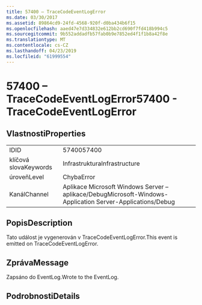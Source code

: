 ```yaml
---
title: 57400 – TraceCodeEventLogError
ms.date: 03/30/2017
ms.assetid: 89864cd9-24fd-4568-920f-d0ba434b6f15
ms.openlocfilehash: aaed47e7d334832e612bb2cd690f7fd418b994c5
ms.sourcegitcommit: 9b552addadfb57fab0b9e7852ed4f1f1b8a42f8e
ms.translationtype: MT
ms.contentlocale: cs-CZ
ms.lasthandoff: 04/23/2019
ms.locfileid: "61999554"
---
```

# <a name="57400---tracecodeeventlogerror"></a><span data-ttu-id="5a863-102">57400 – TraceCodeEventLogError</span><span class="sxs-lookup"><span data-stu-id="5a863-102">57400 - TraceCodeEventLogError</span></span>
## <a name="properties"></a><span data-ttu-id="5a863-103">Vlastnosti</span><span class="sxs-lookup"><span data-stu-id="5a863-103">Properties</span></span>  
  
|||  
|-|-|  
|<span data-ttu-id="5a863-104">ID</span><span class="sxs-lookup"><span data-stu-id="5a863-104">ID</span></span>|<span data-ttu-id="5a863-105">57400</span><span class="sxs-lookup"><span data-stu-id="5a863-105">57400</span></span>|  
|<span data-ttu-id="5a863-106">klíčová slova</span><span class="sxs-lookup"><span data-stu-id="5a863-106">Keywords</span></span>|<span data-ttu-id="5a863-107">Infrastruktura</span><span class="sxs-lookup"><span data-stu-id="5a863-107">Infrastructure</span></span>|  
|<span data-ttu-id="5a863-108">úroveň</span><span class="sxs-lookup"><span data-stu-id="5a863-108">Level</span></span>|<span data-ttu-id="5a863-109">Chyba</span><span class="sxs-lookup"><span data-stu-id="5a863-109">Error</span></span>|  
|<span data-ttu-id="5a863-110">Kanál</span><span class="sxs-lookup"><span data-stu-id="5a863-110">Channel</span></span>|<span data-ttu-id="5a863-111">Aplikace Microsoft Windows Server – aplikace/Debug</span><span class="sxs-lookup"><span data-stu-id="5a863-111">Microsoft-Windows-Application Server-Applications/Debug</span></span>|  
  
## <a name="description"></a><span data-ttu-id="5a863-112">Popis</span><span class="sxs-lookup"><span data-stu-id="5a863-112">Description</span></span>  
 <span data-ttu-id="5a863-113">Tato událost je vygenerován v TraceCodeEventLogError.</span><span class="sxs-lookup"><span data-stu-id="5a863-113">This event is emitted on TraceCodeEventLogError.</span></span>  
  
## <a name="message"></a><span data-ttu-id="5a863-114">Zpráva</span><span class="sxs-lookup"><span data-stu-id="5a863-114">Message</span></span>  
 <span data-ttu-id="5a863-115">Zapsáno do EventLog.</span><span class="sxs-lookup"><span data-stu-id="5a863-115">Wrote to the EventLog.</span></span>  
  
## <a name="details"></a><span data-ttu-id="5a863-116">Podrobnosti</span><span class="sxs-lookup"><span data-stu-id="5a863-116">Details</span></span>
